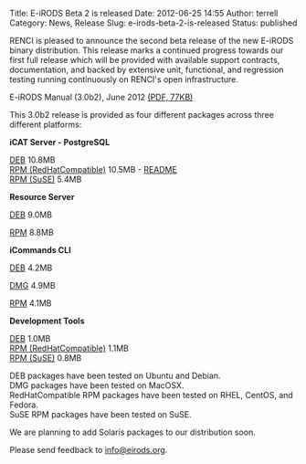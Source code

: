 Title: E-iRODS Beta 2 is released
Date: 2012-06-25 14:55
Author: terrell
Category: News, Release
Slug: e-irods-beta-2-is-released
Status: published

RENCI is pleased to announce the second beta release of the new E-iRODS
binary distribution. This release marks a continued progress towards our
first full release which will be provided with available support
contracts, documentation, and backed by extensive unit, functional, and
regression testing running continuously on RENCI's open infrastructure.

E-iRODS Manual (3.0b2), June 2012 [(PDF,
77KB)](./theme/uploads/2012/04/e-irods-manual-3.0b2.pdf)

This 3.0b2 release is provided as four different packages across three
different platforms:

**iCAT Server - PostgreSQL**  

[DEB](ftp://ftp.renci.org/pub/eirods/releases/3.0b2/e-irods-3.0b2-64bit-icat-postgres.deb)
10.8MB  
[RPM
(RedHatCompatible)](ftp://ftp.renci.org/pub/eirods/releases/3.0b2/e-irods-3.0b2-64bit-icat-postgres-redhat.rpm)
10.5MB -
[README](ftp://ftp.renci.org/pub/eirods/releases/3.0b2/RPM_INSTALLATION_HOWTO.txt)  
[RPM
(SuSE)](ftp://ftp.renci.org/pub/eirods/releases/3.0b2/e-irods-3.0b2-64bit-icat-postgres-suse.rpm)
5.4MB

**Resource Server**  

[DEB](ftp://ftp.renci.org/pub/eirods/releases/3.0b2/e-irods-3.0b2-64bit-resource.deb)
9.0MB  

[RPM](ftp://ftp.renci.org/pub/eirods/releases/3.0b2/e-irods-3.0b2-64bit-resource.rpm)
8.8MB

**iCommands CLI**  

[DEB](ftp://ftp.renci.org/pub/eirods/releases/3.0b2/e-irods-icommands-3.0b2-64bit.deb)
4.2MB  

[DMG](ftp://ftp.renci.org/pub/eirods/releases/3.0b2/e-irods-icommands-3.0b2-64bit.dmg)
4.9MB  

[RPM](ftp://ftp.renci.org/pub/eirods/releases/3.0b2/e-irods-icommands-3.0b2-64bit.rpm)
4.1MB

**Development Tools**  

[DEB](ftp://ftp.renci.org/pub/eirods/releases/3.0b2/e-irods-dev-3.0b2-64bit.deb)
1.0MB  
[RPM
(RedHatCompatible)](ftp://ftp.renci.org/pub/eirods/releases/3.0b2/e-irods-dev-3.0b2-64bit-redhat.rpm)
1.1MB  
[RPM
(SuSE)](ftp://ftp.renci.org/pub/eirods/releases/3.0b2/e-irods-dev-3.0b2-64bit-suse.rpm)
0.8MB

DEB packages have been tested on Ubuntu and Debian.  
DMG packages have been tested on MacOSX.  
RedHatCompatible RPM packages have been tested on RHEL, CentOS, and
Fedora.  
SuSE RPM packages have been tested on SuSE.

We are planning to add Solaris packages to our distribution soon.

Please send feedback to info@eirods.org.
